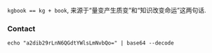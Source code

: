 `kgbook == kg + book`, 来源于“量变产生质变”和“知识改变命运”这两句话.

### Contact ###
```shell
echo "a2dib29rLnN6QGdtYWlsLmNvbQo=" | base64 --decode
```
